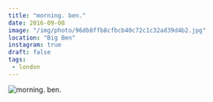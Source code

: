 ```yaml
---
title: "morning. ben."
date: 2016-09-08
image: "/img/photo/96db8ffb8cfbcb40c72c1c32ad39d4b2.jpg"
location: "Big Ben"
instagram: true
draft: false
tags:
 - london
---
```


![morning. ben.](/img/photo/96db8ffb8cfbcb40c72c1c32ad39d4b2.jpg)

